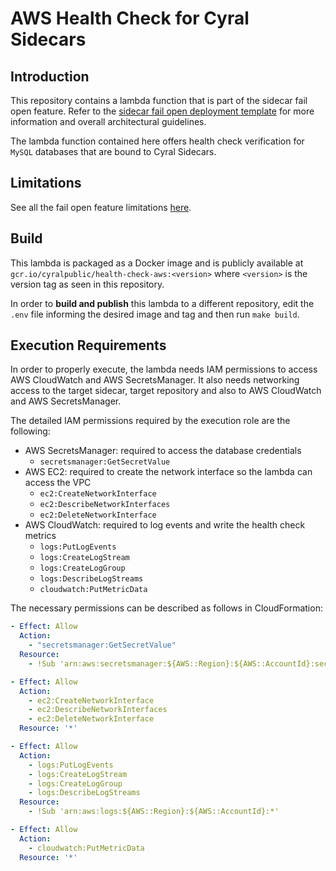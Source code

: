 # AWS Health Check for Cyral Sidecars

## Introduction

This repository contains a lambda function that is part of the sidecar fail open feature.
Refer to the [sidecar fail open deployment template](https://github.com/cyralinc/cloudformation-sidecar-failopen)
for more information and overall architectural guidelines.

The lambda function contained here offers health check verification for `MySQL` databases that are bound to
Cyral Sidecars.

## Limitations

See all the fail open feature limitations [here](https://github.com/cyralinc/cloudformation-sidecar-failopen#Limitations).

## Build

This lambda is packaged as a Docker image and is publicly available at `gcr.io/cyralpublic/health-check-aws:<version>`
where `<version>` is the version tag as seen in this repository.

In order to **build and publish** this lambda to a different repository, edit the `.env` file informing the desired
image and tag and then run `make build`.

## Execution Requirements

In order to properly execute, the lambda needs IAM permissions to access AWS CloudWatch and AWS SecretsManager.
It also needs networking access to the target sidecar, target repository and also to AWS CloudWatch and
AWS SecretsManager.

The detailed IAM permissions required by the execution role are the following:

- AWS SecretsManager: required to access the database credentials
  - `secretsmanager:GetSecretValue`
- AWS EC2: required to create the network interface so the lambda can access the VPC
  - `ec2:CreateNetworkInterface`
  - `ec2:DescribeNetworkInterfaces`
  - `ec2:DeleteNetworkInterface`
- AWS CloudWatch: required to log events and write the health check metrics
  - `logs:PutLogEvents`
  - `logs:CreateLogStream`
  - `logs:CreateLogGroup`
  - `logs:DescribeLogStreams`
  - `cloudwatch:PutMetricData`

The necessary permissions can be described as follows in CloudFormation:
```yaml
- Effect: Allow
  Action:
    - "secretsmanager:GetSecretValue"
  Resource:
    - !Sub 'arn:aws:secretsmanager:${AWS::Region}:${AWS::AccountId}:secret:${DBSecretLocation}*'

- Effect: Allow
  Action:
    - ec2:CreateNetworkInterface
    - ec2:DescribeNetworkInterfaces
    - ec2:DeleteNetworkInterface
  Resource: '*'

- Effect: Allow
  Action:
    - logs:PutLogEvents
    - logs:CreateLogStream
    - logs:CreateLogGroup
    - logs:DescribeLogStreams
  Resource:
    - !Sub 'arn:aws:logs:${AWS::Region}:${AWS::AccountId}:*'

- Effect: Allow
  Action:
    - cloudwatch:PutMetricData
  Resource: '*'
 
```
